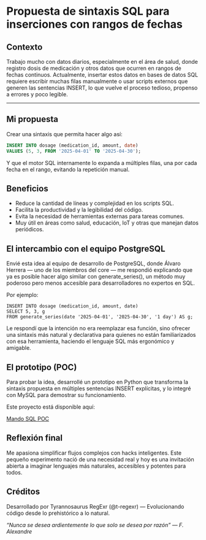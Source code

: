 # Propuesta de sintaxis SQL para inserciones con rangos de fechas

## Contexto

Trabajo mucho con datos diarios, especialmente en el área de salud, donde registro dosis de medicación y otros datos que ocurren en rangos de fechas continuos. Actualmente, insertar estos datos en bases de datos SQL requiere escribir muchas filas manualmente o usar scripts externos que generen las sentencias INSERT, lo que vuelve el proceso tedioso, propenso a errores y poco legible.

---

## Mi propuesta

Crear una sintaxis que permita hacer algo así:

```sql
INSERT INTO dosage (medication_id, amount, date)
VALUES (5, 3, FROM '2025-04-01' TO '2025-04-30');
```

Y que el motor SQL internamente lo expanda a múltiples filas, una por cada fecha en el rango, evitando la repetición manual.

## Beneficios

- Reduce la cantidad de líneas y complejidad en los scripts SQL.
- Facilita la productividad y la legibilidad del código.
- Evita la necesidad de herramientas externas para tareas comunes.
- Muy útil en áreas como salud, educación, IoT y otras que manejan datos periódicos.

## El intercambio con el equipo PostgreSQL

Envié esta idea al equipo de desarrollo de PostgreSQL, donde Álvaro Herrera — uno de los miembros del core — me respondió explicando que ya es posible hacer algo similar con generate_series(), un método muy poderoso pero menos accesible para desarrolladores no expertos en SQL.

Por ejemplo:

```
INSERT INTO dosage (medication_id, amount, date)
SELECT 5, 3, g
FROM generate_series(date '2025-04-01', '2025-04-30', '1 day') AS g;
```

Le respondí que la intención no era reemplazar esa función, sino ofrecer una sintaxis más natural y declarativa para quienes no están familiarizados con esa herramienta, haciendo el lenguaje SQL más ergonómico y amigable.

## El prototipo (POC)

Para probar la idea, desarrollé un prototipo en Python que transforma la sintaxis propuesta en múltiples sentencias INSERT explícitas, y lo integré con MySQL para demostrar su funcionamiento.

Este proyecto está disponible aquí:

[Mando SQL POC](https://github.com/t-regexr/mando-sql-poc)

## Reflexión final

Me apasiona simplificar flujos complejos con hacks inteligentes. Este pequeño experimento nació de una necesidad real y hoy es una invitación abierta a imaginar lenguajes más naturales, accesibles y potentes para todos.

## Créditos

Desarrollado por Tyrannosaurus RegExr (@t-regexr) — Evolucionando código desde lo prehistórico a lo natural.

*“Nunca se desea ardientemente lo que solo se desea por razón” — F. Alexandre*
